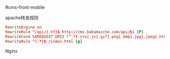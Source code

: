 #cms-front-mobile



apache转发规则

```conf
RewriteEngine on
RewriteRule ^/api/(.+?)$ http://cms.babamaiche.com/api/$1 [P]
RewriteCond %{REQUEST_URI} !^.*(.css|.js|.gif|.png|.bmp|.jpg|.jpeg|.html|.ttf|.svg|.eot|.woff)$
RewriteRule ^(.*)$ /index.html [p]
```

Nginx
```

```

